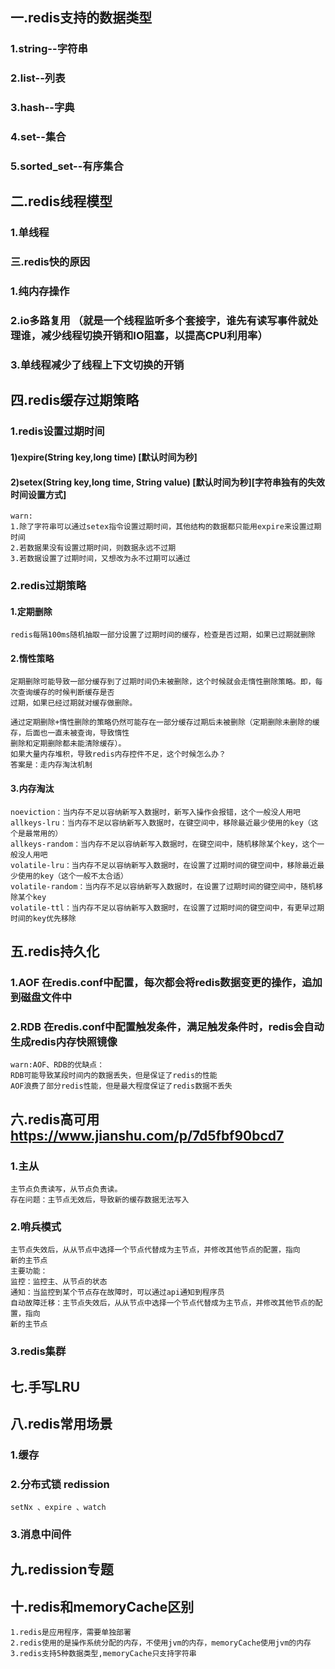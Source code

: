 ## 一.redis支持的数据类型
### 1.string--字符串
### 2.list--列表
### 3.hash--字典
### 4.set--集合
### 5.sorted_set--有序集合

## 二.redis线程模型
### 1.单线程

### 三.redis快的原因
### 1.纯内存操作 
### 2.io多路复用 （就是一个线程监听多个套接字，谁先有读写事件就处理谁，减少线程切换开销和IO阻塞，以提高CPU利用率）
### 3.单线程减少了线程上下文切换的开销

## 四.redis缓存过期策略
### 1.redis设置过期时间

#### 1)expire(String key,long time) [默认时间为秒]
#### 2)setex(String key,long time, String value) [默认时间为秒][字符串独有的失效时间设置方式]
```
warn:
1.除了字符串可以通过setex指令设置过期时间，其他结构的数据都只能用expire来设置过期时间
2.若数据果没有设置过期时间，则数据永远不过期
3.若数据设置了过期时间，又想改为永不过期可以通过
```
### 2.redis过期策略
#### 1.定期删除
```
redis每隔100ms随机抽取一部分设置了过期时间的缓存，检查是否过期，如果已过期就删除
```
#### 2.惰性策略
```
定期删除可能导致一部分缓存到了过期时间仍未被删除，这个时候就会走惰性删除策略。即，每次查询缓存的时候判断缓存是否
过期，如果已经过期就对缓存做删除。
```
```
通过定期删除+惰性删除的策略仍然可能存在一部分缓存过期后未被删除（定期删除未删除的缓存，后面也一直未被查询，导致惰性
删除和定期删除都未能清除缓存）。
如果大量内存堆积，导致redis内存控件不足，这个时候怎么办？
答案是：走内存淘汰机制
```
#### 3.内存淘汰
```
noeviction：当内存不足以容纳新写入数据时，新写入操作会报错，这个一般没人用吧
allkeys-lru：当内存不足以容纳新写入数据时，在键空间中，移除最近最少使用的key（这个是最常用的）
allkeys-random：当内存不足以容纳新写入数据时，在键空间中，随机移除某个key，这个一般没人用吧
volatile-lru：当内存不足以容纳新写入数据时，在设置了过期时间的键空间中，移除最近最少使用的key（这个一般不太合适）
volatile-random：当内存不足以容纳新写入数据时，在设置了过期时间的键空间中，随机移除某个key
volatile-ttl：当内存不足以容纳新写入数据时，在设置了过期时间的键空间中，有更早过期时间的key优先移除
```


## 五.redis持久化
### 1.AOF 在redis.conf中配置，每次都会将redis数据变更的操作，追加到磁盘文件中
### 2.RDB 在redis.conf中配置触发条件，满足触发条件时，redis会自动生成redis内存快照镜像
```
warn:AOF、RDB的优缺点：
RDB可能导致某段时间内的数据丢失，但是保证了redis的性能
AOF浪费了部分redis性能，但是最大程度保证了redis数据不丢失
```
## 六.redis高可用 https://www.jianshu.com/p/7d5fbf90bcd7
### 1.主从
```
主节点负责读写，从节点负责读。
存在问题：主节点无效后，导致新的缓存数据无法写入
```
### 2.哨兵模式
```
主节点失效后，从从节点中选择一个节点代替成为主节点，并修改其他节点的配置，指向
新的主节点
主要功能：
监控：监控主、从节点的状态
通知：当监控到某个节点存在故障时，可以通过api通知到程序员
自动故障迁移：主节点失效后，从从节点中选择一个节点代替成为主节点，并修改其他节点的配置，指向
新的主节点

```
### 3.redis集群

## 七.手写LRU

## 八.redis常用场景
### 1.缓存
### 2.分布式锁 redission
```
setNx 、expire 、watch
```
### 3.消息中间件

## 九.redission专题

## 十.redis和memoryCache区别
```
1.redis是应用程序，需要单独部署
2.redis使用的是操作系统分配的内存，不使用jvm的内存，memoryCache使用jvm的内存
3.redis支持5种数据类型,memoryCache只支持字符串
```